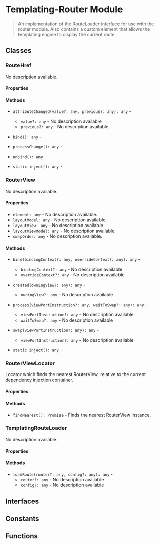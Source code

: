 # Templating-Router Module

> An implementation of the RouteLoader interface for use with the router module. Also contains a custom element that allows the templating engine to display the current route.

## Classes


### RouteHref

No description available.

#### Properties


#### Methods


* `attributeChanged(value?: any, previous?: any): any` - 
  * `value?: any` - No description available
  * `previous?: any` - No description available


* `bind(): any` - 


* `processChange(): any` - 


* `unbind(): any` - 


* `static inject(): any` - 



### RouterView

No description available.

#### Properties

* `element: any` - No description available.
* `layoutModel: any` - No description available.
* `layoutView: any` - No description available.
* `layoutViewModel: any` - No description available.
* `swapOrder: any` - No description available.

#### Methods


* `bind(bindingContext?: any, overrideContext?: any): any` - 
  * `bindingContext?: any` - No description available
  * `overrideContext?: any` - No description available


* `created(owningView?: any): any` - 
  * `owningView?: any` - No description available


* `process(viewPortInstruction?: any, waitToSwap?: any): any` - 
  * `viewPortInstruction?: any` - No description available
  * `waitToSwap?: any` - No description available


* `swap(viewPortInstruction?: any): any` - 
  * `viewPortInstruction?: any` - No description available


* `static inject(): any` - 



### RouterViewLocator

Locator which finds the nearest RouterView, relative to the current dependency injection container.

#### Properties


#### Methods


* `findNearest(): Promise` - Finds the nearest RouterView instance.



### TemplatingRouteLoader

No description available.

#### Properties


#### Methods


* `loadRoute(router?: any, config?: any): any` - 
  * `router?: any` - No description available
  * `config?: any` - No description available



## Interfaces


## Constants


## Functions

